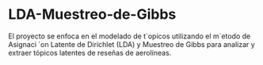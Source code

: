 # LDA-Muestreo-de-Gibbs
El proyecto se enfoca en el modelado de t´opicos utilizando el m´etodo de Asignaci ´on Latente de Dirichlet (LDA) y Muestreo de Gibbs para analizar y extraer tópicos latentes de reseñas de aerolíneas.
